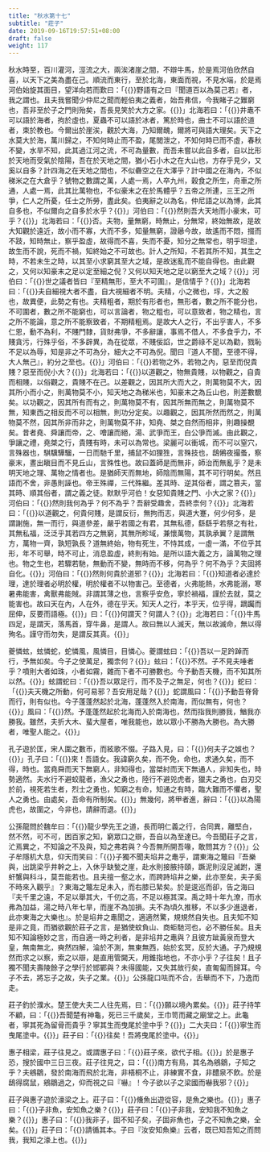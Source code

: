 ```yaml
---
title: "秋水第十七"
subtitle: "莊子"
date: 2019-09-16T19:57:51+08:00
draft: false
weight: 117
---
```




秋水時至，百川灌河，涇流之大，兩涘渚崖之間，不辯牛馬，於是焉河伯欣然自喜，以天下之美為盡在己。順流而東行，至於北海，東面而視，不見水端，於是焉河伯始旋其面目，望洋向若而歎曰：「{{<span secondary>}}野語有之曰『聞道百以為莫己若』者，我之謂也。且夫我嘗聞少仲尼之聞而輕伯夷之義者，始吾弗信，今我睹子之難窮也，吾非至於子之門則殆矣，吾長見笑於大方之家。{{</span>}}」北海若曰：「{{<span secondary>}}井鼃不可以語於海者，拘於虛也，夏蟲不可以語於冰者，篤於時也，曲士不可以語於道者，束於教也。今爾出於崖涘，觀於大海，乃知爾醜，爾將可與語大理矣。天下之水莫大於海，萬川歸之，不知何時止而不盈，尾閭泄之，不知何時已而不虛，春秋不變，水旱不知，此其過江河之流，不可為量數，而吾未嘗以此自多者，自以比形於天地而受氣於陰陽，吾在於天地之間，猶小石小木之在大山也，方存乎見少，又奚以自多？計四海之在天地之間也，不似礨空之在大澤乎？計中國之在海內，不似稊米之在大倉乎？號物之數謂之萬，人處一焉，人卒九州，穀食之所生，舟車之所通，人處一焉，此其比萬物也，不似豪末之在於馬體乎？五帝之所連，三王之所爭，仁人之所憂，任士之所勞，盡此矣。伯夷辭之以為名，仲尼語之以為博，此其自多也，不似爾向之自多於水乎？{{</span>}}」河伯曰：「{{<span secondary>}}然則吾大天地而小豪末，可乎？{{</span>}}」北海若曰：「{{<span secondary>}}否。夫物，量無窮，時無止，分無常，終始無故，是故大知觀於遠近，故小而不寡，大而不多，知量無窮，證曏今故，故遙而不悶，掇而不跂，知時無止，察乎盈虛，故得而不喜，失而不憂，知分之無常也，明乎坦塗，故生而不說，死而不禍，知終始之不可故也。計人之所知，不若其所不知，其生之時，不若未生之時，以其至小求窮其至大之域，是故迷亂而不能自得也。由此觀之，又何以知豪末之足以定至細之倪？又何以知天地之足以窮至大之域？{{</span>}}」河伯曰：「{{<span secondary>}}世之議者皆曰『至精無形，至大不可圍』，是信情乎？{{</span>}}」北海若曰：「{{<span secondary>}}夫自細視大者不盡，自大視細者不明。夫精，小之微也，垺，大之殷也，故異便，此勢之有也。夫精粗者，期於有形者也，無形者，數之所不能分也，不可圍者，數之所不能窮也，可以言論者，物之粗也，可以意致者，物之精也，言之所不能論，意之所不能察致者，不期精粗焉。是故大人之行，不出乎害人，不多仁恩，動不為利，不賤門隸，貨財弗爭，不多辭讓，事焉不借人，不多食乎力，不賤貪污，行殊乎俗，不多辟異，為在從眾，不賤佞諂，世之爵祿不足以為勸，戮恥不足以為辱，知是非之不可為分，細大之不可為倪。聞曰『道人不聞，至德不得，大人無己』，約分之至也。{{</span>}}」河伯曰：「{{<span secondary>}}若物之外，若物之內，惡至而倪貴賤？惡至而倪小大？{{</span>}}」北海若曰：「{{<span secondary>}}以道觀之，物無貴賤，以物觀之，自貴而相賤，以俗觀之，貴賤不在己。以差觀之，因其所大而大之，則萬物莫不大，因其所小而小之，則萬物莫不小，知天地之為稊米也，知豪末之為丘山也，則差數覩矣。以功觀之，因其所有而有之，則萬物莫不有，因其所無而無之，則萬物莫不無，知東西之相反而不可以相無，則功分定矣。以趣觀之，因其所然而然之，則萬物莫不然，因其所非而非之，則萬物莫不非，知堯、桀之自然而相非，則趣操覩矣。昔者堯、舜讓而帝，之、噲讓而絕，湯、武爭而王，白公爭而滅。由此觀之，爭讓之禮，堯桀之行，貴賤有時，未可以為常也。梁麗可以衝城，而不可以窒穴，言殊器也，騏驥驊騮，一日而馳千里，捕鼠不如狸狌，言殊技也，鴟鵂夜撮蚤，察豪末，晝出瞋目而不見丘山，言殊性也。故曰蓋師是而無非，師治而無亂乎？是未明天地之理、萬物之情者也。是猶師天而無地，師陰而無陽，其不可行明矣。然且語而不舍，非愚則誣也。帝王殊禪，三代殊繼。差其時、逆其俗者，謂之篡夫，當其時、順其俗者，謂之義之徒。默默乎河伯！女惡知貴賤之門、小大之家？{{</span>}}」河伯曰：「{{<span secondary>}}然則我何為乎？何不為乎？吾辭受趣舍，吾終柰何？{{</span>}}」北海若曰：「{{<span secondary>}}以道觀之，何貴何賤，是謂反衍，無拘而志，與道大蹇，何少何多，是謂謝施，無一而行，與道參差，嚴乎若國之有君，其無私德，繇繇乎若祭之有社，其無私福，泛泛乎其若四方之無窮，其無所畛域，兼懷萬物，其孰承翼？是謂無方，萬物一齊，孰短孰長？道無終始，物有死生，不恃其成，一虛一滿，不位乎其形，年不可舉，時不可止，消息盈虛，終則有始。是所以語大義之方，論萬物之理也。物之生也，若驟若馳，無動而不變，無時而不移，何為乎？何不為乎？夫固將自化。{{</span>}}」河伯曰：「{{<span secondary>}}然則何貴於道邪？{{</span>}}」北海若曰：「{{<span secondary>}}知道者必達於理，達於理者必明於權，明於權者不以物害己。至德者，火弗能熱，水弗能溺，寒暑弗能害，禽獸弗能賊。非謂其薄之也，言察乎安危，寧於禍福，謹於去就，莫之能害也。故曰天在內，人在外，德在乎天。知天人之行，本乎天，位乎得，蹢䠱而屈伸，反要而語極。{{</span>}}」曰：「{{<span secondary>}}何謂天？何謂人？{{</span>}}」北海若曰：「{{<span secondary>}}牛馬四足，是謂天，落馬首，穿牛鼻，是謂人。故曰無以人滅天，無以故滅命，無以得殉名。謹守而勿失，是謂反其真。{{</span>}}」



夔憐蚿，蚿憐蛇，蛇憐風，風憐目，目憐心。夔謂蚿曰：「{{<span secondary>}}吾以一足趻踔而行，予無如矣。今子之使萬足，獨柰何？{{</span>}}」蚿曰：「{{<span secondary>}}不然。子不見夫唾者乎？噴則大者如珠，小者如霧，雜而下者不可勝數也。今予動吾天機，而不知其所以然。{{</span>}}」蚿謂蛇曰：「{{<span secondary>}}吾以眾足行，而不及子之無足，何也？{{</span>}}」蛇曰：「{{<span secondary>}}夫天機之所動，何可易邪？吾安用足哉？{{</span>}}」蛇謂風曰：「{{<span secondary>}}予動吾脊脅而行，則有似也。今子蓬蓬然起於北海，蓬蓬然入於南海，而似無有，何也？{{</span>}}」風曰：「{{<span secondary>}}然。予蓬蓬然起於北海而入於南海也，然而指我則勝我，鰌我亦勝我。雖然，夫折大木、蜚大屋者，唯我能也，故以眾小不勝為大勝也。為大勝者，唯聖人能之。{{</span>}}」



孔子遊於匡，宋人圍之數帀，而絃歌不惙。子路入見，曰：「{{<span secondary>}}何夫子之娛也？{{</span>}}」孔子曰：「{{<span secondary>}}來！吾語女。我諱窮久矣，而不免，命也，求通久矣，而不得，時也。當堯舜而天下無窮人，非知得也，當桀紂而天下無通人，非知失也，時勢適然。夫水行不避蛟龍者，漁父之勇也，陸行不避兕虎者，獵夫之勇也，白刃交於前，視死若生者，烈士之勇也，知窮之有命，知通之有時，臨大難而不懼者，聖人之勇也。由處矣，吾命有所制矣。{{</span>}}」無幾何，將甲者進，辭曰：「{{<span secondary>}}以為陽虎也，故圍之，今非也，請辭而退。{{</span>}}」



公孫龍問於魏牟曰：「{{<span secondary>}}龍少學先王之道，長而明仁義之行，合同異，離堅白，然不然，可不可，困百家之知，窮眾口之辯，吾自以為至達已。今吾聞莊子之言，汒焉異之，不知論之不及與，知之弗若與？今吾無所開吾喙，敢問其方？{{</span>}}」公子牟隱机大息，仰天而笑曰：「{{<span secondary>}}子獨不聞夫埳井之鼃乎，謂東海之鼈曰『吾樂與，出跳梁乎井幹之上，入休乎缺甃之崖，赴水則接腋持頤，蹶泥則沒足滅跗，還虷蟹與科斗，莫吾能若也。且夫擅一壑之水，而跨跱埳井之樂，此亦至矣，夫子奚不時來入觀乎』？東海之鼈左足未入，而右膝已縶矣。於是逡巡而卻，告之海曰『夫千里之遠，不足以舉其大，千仞之高，不足以極其深。禹之時十年九潦，而水弗為加益，湯之時八年七旱，而崖不為加損。夫不為頃久推移，不以多少進退者，此亦東海之大樂也』。於是埳井之鼃聞之，適適然驚，規規然自失也。且夫知不知是非之竟，而猶欲觀於莊子之言，是猶使蚊負山、商蚷馳河也，必不勝任矣。且夫知不知論極妙之言，而自適一時之利者，是非埳井之鼃與？且彼方跐黃泉而登大皇，無南無北，奭然四解，淪於不測，無東無西，始於玄冥，反於大通。子乃規規然而求之以察，索之以辯，是直用管闚天，用錐指地也，不亦小乎？子往矣！且子獨不聞夫壽陵餘子之學行於邯鄲與？未得國能，又失其故行矣，直匍匐而歸耳。今子不去，將忘子之故，失子之業。{{</span>}}」公孫龍口呿而不合，舌舉而不下，乃逸而走。



莊子釣於濮水。楚王使大夫二人往先焉，曰：「{{<span secondary>}}願以境內累矣。{{</span>}}」莊子持竿不顧，曰：「{{<span secondary>}}吾聞楚有神龜，死已三千歲矣，王巾笥而藏之廟堂之上。此龜者，寧其死為留骨而貴乎？寧其生而曳尾於塗中乎？{{</span>}}」二大夫曰：「{{<span secondary>}}寧生而曳尾塗中。{{</span>}}」莊子曰：「{{<span secondary>}}往矣！吾將曳尾於塗中。{{</span>}}」



惠子相梁，莊子往見之。或謂惠子曰：「{{<span secondary>}}莊子來，欲代子相。{{</span>}}」於是惠子恐，搜於國中三日三夜。莊子往見之，曰：「{{<span secondary>}}南方有鳥，其名為鵷鶵，子知之乎？夫鵷鶵，發於南海而飛於北海，非梧桐不止，非練實不食，非醴泉不飲。於是鴟得腐鼠，鵷鶵過之，仰而視之曰『嚇』！今子欲以子之梁國而嚇我邪？{{</span>}}」



莊子與惠子遊於濠梁之上。莊子曰：「{{<span secondary>}}儵魚出遊從容，是魚之樂也。{{</span>}}」惠子曰：「{{<span secondary>}}子非魚，安知魚之樂？{{</span>}}」莊子曰：「{{<span secondary>}}子非我，安知我不知魚之樂？{{</span>}}」惠子曰：「{{<span secondary>}}我非子，固不知子矣，子固非魚也，子之不知魚之樂，全矣。{{</span>}}」莊子曰：「{{<span secondary>}}請循其本。子曰『汝安知魚樂』云者，既已知吾知之而問我，我知之濠上也。{{</span>}}」